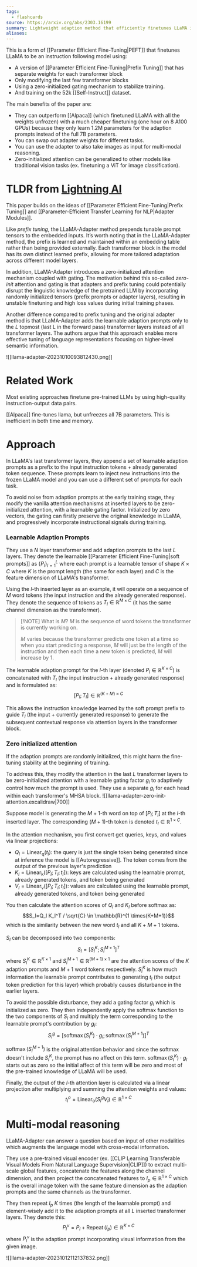 ```yaml
---
tags:
  - flashcards
source: https://arxiv.org/abs/2303.16199
summary: Lightweight adaption method that efficiently finetunes LLaMA into an instruction-following model.
aliases:
---
```

This is a form of [[Parameter Efficient Fine-Tuning|PEFT]] that finetunes LLaMA to be an instruction following model using:
- A version of [[Parameter Efficient Fine-Tuning|Prefix Tuning]] that has separate weights for each transformer block
- Only modifying the last few transformer blocks
- Using a zero-initialized gating mechanism to stabilize training.
- And training on the 52k [[Self-Instruct]] dataset.

The main benefits of the paper are:
- They can outperform [[Alpaca]] (which finetuned LLaMA with all the weights unfrozen) with a much cheaper finetuning (one hour on 8 A100 GPUs) because they only learn 1.2M parameters for the adaption prompts instead of the full 7B parameters.
- You can swap out adapter weights for different tasks.
- You can use the adapter to also take images as input for multi-modal reasoning.
- Zero-initialized attention can be generalized to other models like traditional vision tasks (ex. finetuning a ViT for image classification).

# TLDR from [Lightning AI](https://lightning.ai/pages/community/article/understanding-llama-adapters/)
This paper builds on the ideas of [[Parameter Efficient Fine-Tuning|Prefix Tuning]] and [[Parameter-Efficient Transfer Learning for NLP|Adapter Modules]].

Like _prefix tuning_, the LLaMA-Adapter method prepends tunable prompt tensors to the embedded inputs. It’s worth noting that in the LLaMA-Adapter method, the prefix is learned and maintained within an embedding table rather than being provided externally. Each transformer block in the model has its own distinct learned prefix, allowing for more tailored adaptation across different model layers.

In addition, LLaMA-Adapter introduces a zero-initialized attention mechanism coupled with gating. The motivation behind this so-called _zero-init_ attention and gating is that adapters and prefix tuning could potentially disrupt the linguistic knowledge of the pretrained LLM by incorporating randomly initialized tensors (prefix prompts or adapter layers), resulting in unstable finetuning and high loss values during initial training phases.

Another difference compared to prefix tuning and the original adapter method is that LLaMA-Adapter adds the learnable adaption prompts only to the _L_ topmost (last L in the forward pass) transformer layers instead of all transformer layers. The authors argue that this approach enables more effective tuning of language representations focusing on higher-level semantic information.

![[llama-adapter-20231010093812430.png]]

# Related Work
Most existing approaches finetune pre-trained LLMs by using high-quality instruction-output data pairs. 

[[Alpaca]] fine-tunes llama, but unfreezes all 7B parameters. This is inefficient in both time and memory.

# Approach
In LLaMA's last transformer layers, they append a set of learnable adaption prompts as a prefix to the input instruction tokens + already generated token sequence. These prompts learn to inject new instructions into the frozen LLaMA model and you can use a different set of prompts for each task.

To avoid noise from adaption prompts at the early training stage, they modify the vanilla attention mechanisms at inserted layers to be zero-initialized attention, with a learnable gating factor. Initialized by zero vectors, the gating can firstly preserve the original knowledge in LLaMA, and progressively incorporate instructional signals during training.
### Learnable Adaption Prompts
They use a $N$ layer transformer and add adaption prompts to the last $L$ layers. They denote the learnable [[Parameter Efficient Fine-Tuning|soft prompts]] as $\{ P_l \}^L_{l = 1}$ where each prompt is a learnable tensor of shape $K \times C$ where $K$ is the prompt length (the same for each layer) and $C$ is the feature dimension of LLaMA's transformer.

Using the $l$-th inserted layer as an example, it will operate on a sequence of $M$ word tokens (the input instruction and the already generated response). They denote the sequence of tokens as $T_l \in \mathbb{R}^{M \times C}$ (it has the same channel dimension as the transformer).

> [!NOTE] What is $M$?
> $M$ is the sequence of word tokens the transformer is currently working on.
> 
> $M$ varies because the transformer predicts one token at a time so when you start predicting a response, $M$ will just be the length of the instruction and then each time a new token is predicted, $M$ will increase by 1.

The learnable adaption prompt for the $l$-th layer (denoted $P_l \in \mathbb{R}^{K \times C}$) is concatenated with $T_l$ (the input instruction + already generated response) and is formulated as:
$$\left[P_l ; T_l\right] \in \mathbb{R}^{(K+M) \times C}$$

This allows the instruction knowledge learned by the soft prompt prefix to guide $T_l$ (the input + currently generated response) to generate the subsequent contextual response via attention layers in the transformer block.

### Zero initialized attention
If the adaption prompts are randomly initialized, this might harm the fine-tuning stability at the beginning of training.

To address this, they modify the attention in the last $L$ transformer layers to be zero-initialized attention with a learnable gating factor $g_l$ to adaptively control how much the prompt is used. They use a separate $g_l$ for each head within each transformer's MHSA block.
![[llama-adapter-zero-init-attention.excalidraw|700]]

Suppose model is generating the $M + 1$-th word on top of $[P_l;T_l]$ at the $l$-th inserted layer. The corresponding $(M+1)$-th token is denoted $t_l \in \mathbb{R}^{1 \times C}$.

In the attention mechanism, you first convert get queries, keys, and values via linear projections:
- $Q_l=\operatorname{Linear}_{\mathrm{q}}\left(t_l\right)$: the query is just the single token being generated since at inference the model is [[Autoregressive]]. The token comes from the output of the previous layer's prediction
- $K_l=\operatorname{Linear}_{\mathrm{k}}\left(\left[P_l ; T_l ; t_l\right]\right)$: keys are calculated using the learnable prompt, already generated tokens, and token being generated
- $V_l=\operatorname{Linear}_{\mathrm{v}}\left(\left[P_l ; T_l ; t_l\right]\right)$: values are calculated using the learnable prompt, already generated tokens, and token being generated

You then calculate the attention scores of $Q_l$ and $K_l$ before softmax as:
$$S_l=Q_l K_l^T / \sqrt{C} \in \mathbb{R}^{1 \times(K+M+1)}$$
which is the similarity between the new word $t_l$ and all $K + M + 1$ tokens.

$S_l$ can be decomposed into two components:
$$S_l=\left[S_l^K ; S_l^{M+1}\right]^T$$
where $S_l^K \in \mathbb{R}^{K \times 1}$ and $S_l^{M+1} \in \mathbb{R}^{(M+1) \times 1}$ are the attention scores of the $K$ adaption prompts and $M + 1$ word tokens respectively. $S_l^K$ is how much information the learnable prompt contributes to generating $t_l$ (the output token prediction for this layer) which probably causes disturbance in the earlier layers.

To avoid the possible disturbance, they add a gating factor $g_l$ which is initialized as zero. They then independently apply the softmax function to the two components of $S_l$ and multiply the term corresponding to the learnable prompt's contribution by $g_l$:
$$S_l^g=\left[\operatorname{softmax}\left(S_l^K\right) \cdot g_l ; \operatorname{softmax}\left(S_l^{M+1}\right)\right]^T$$

$\operatorname{softmax}(S_l^{M+1})$ is the original attention behavior and since the softmax doesn't include $S_l^K$, the prompt has no affect on this term. $\operatorname{softmax}\left(S_l^K\right) \cdot g_l$ starts out as zero so the initial affect of this term will be zero and most of the pre-trained knowledge of LLaMA will be used.

Finally, the output of the $l$-th attention layer is calculated via a linear projection after multiplying and summing the attention weights and values:
$$t_l^o=\operatorname{Linear}_{\mathrm{o}}\left(S_l^g V_l\right) \in \mathbb{R}^{1 \times C}$$
# Multi-modal reasoning
LLaMA-Adapter can answer a question based on input of other modalities which augments the language model with cross-modal information.

They use a pre-trained visual encoder (ex. [[CLIP Learning Transferable Visual Models From Natural Language Supervision|CLIP]]) to extract multi-scale global features, concatenate the features along the channel dimension, and then project the concatenated features to $I_p \in \mathbb{R}^{1 \times C}$ which is the overall image token with the same feature dimension as the adaption prompts and the same channels as the transformer.

They then repeat $I_p$ $K$ times (the length of the learnable prompt) and element-wisely add it to the adaption prompts at all $L$ inserted transformer layers. They denote this:
$$P_l^v=P_l+\operatorname{Repeat}\left(I_p\right) \in \mathbb{R}^{K \times C}$$
where $P_l^v$ is the adaption prompt incorporating visual information from the given image.

![[llama-adapter-20231012112137832.png]]
